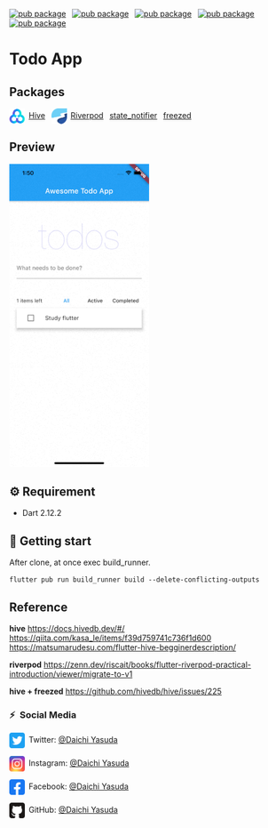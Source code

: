 [![pub package](https://img.shields.io/badge/flutter__hooks-0.18.0-blue)](https://pub.dev/packages/riverpod)&ensp; [![pub package](https://img.shields.io/badge/hooks__riverpod-1.0.0--dev.6-blue)](https://pub.dev/packages/riverpod)&ensp; [![pub package](https://img.shields.io/badge/freezed-0.14.2-blue)](https://pub.dev/packages/freezed)&ensp; [![pub package](https://img.shields.io/badge/hive-2.0.4-blue)](https://pub.dev/packages/hive)&ensp; [![pub package](https://img.shields.io/badge/dart-2.12.2-brightgreen)](https://dart.dev/)   

# Todo App

## Packages
[<img align="center" alt="DaichiYasuda | GitHub" width="28px" src="images/hive.png" />](https://docs.hivedb.dev/#/)&ensp;[Hive](https://pub.dev/packages/hive "Hive documents")&ensp;  [<img align="center" alt="DaichiYasuda | GitHub" width="28px" src="images/riverpod.svg" />](https://riverpod.dev/)&ensp;[Riverpod](https://pub.dev/packages/riverpod "Riverpod documents")&ensp; [state_notifier](https://pub.dev/packages/state_notifier "state_notifier documents")&ensp; [freezed](https://pub.dev/packages/freezed "freezed documents")
## Preview
<img src="images/capture.gif" width="50%">

## ⚙️ Requirement
* Dart 2.12.2

## 🚀 Getting start
After clone, at once exec build_runner.

```
flutter pub run build_runner build --delete-conflicting-outputs
```


## Reference
**hive**
https://docs.hivedb.dev/#/  
https://qiita.com/kasa_le/items/f39d759741c736f1d600  
https://matsumarudesu.com/flutter-hive-begginerdescription/  

**riverpod**
https://zenn.dev/riscait/books/flutter-riverpod-practical-introduction/viewer/migrate-to-v1

**hive + freezed**
https://github.com/hivedb/hive/issues/225

### ⚡&ensp;Social Media


[<img align="center" alt="DaichiYasuda | Twitter" width="28px" src="https://raw.githubusercontent.com/edent/SuperTinyIcons/master/images/svg/twitter.svg" />](https://twitter.com/intent/follow?original_referer=https%3A%2F%2Fgithub.com%2Fmonkeydaichan&screen_name=monkeydaichan)&ensp;Twitter: [@Daichi Yasuda](https://twitter.com/intent/follow?original_referer=https%3A%2F%2Fgithub.com%2Fmonkeydaichan&screen_name=monkeydaichan "Twitter monkeydaichan")

[<img align="center" alt="DaichiYasuda | Instagram" width="28px" src="https://github.com/edent/SuperTinyIcons/raw/master/images/svg/instagram.svg" />](https://www.instagram.com/daichigorilla/)&ensp;Instagram: [@Daichi Yasuda](https://www.instagram.com/daichigorilla/ "Instagram monkeydaichan")

[<img align="center" alt="DaichiYasuda | Facebook" width="28px" src="https://github.com/edent/SuperTinyIcons/raw/master/images/svg/facebook.svg" />](https://www.facebook.com/daichi.yasuda.77)&ensp;Facebook: [@Daichi Yasuda](https://www.facebook.com/daichi.yasuda.77 "Facebook monkeydaichan")


[<img align="center" alt="DaichiYasuda | GitHub" width="28px" src="https://raw.githubusercontent.com/edent/SuperTinyIcons/master/images/svg/github.svg" />](https://github.com/monkeydaichan)&ensp;GitHub: [@Daichi Yasuda](https://github.com/monkeydaichan "GitHub monkeydaichan")

<!-- [<img align="center" alt="DaichiYasuda | Medium" width="28px" src="https://firebasestorage.googleapis.com/v0/b/web-DaichiYasuda.appspot.com/o/other%2Fsocial%2Fmedium.png?alt=media" />](https://medium.com/@DaichiYasuda)&ensp;Medium: [@DaichiYasuda](https://medium.com/@DaichiYasuda "Medium monkeydaichan") -->

<!-- [<img align="center" alt="DaichiYasuda | Website" width="28px" src="https://firebasestorage.googleapis.com/v0/b/web-DaichiYasuda.appspot.com/o/other%2Fsocial%2Fwebsite.png?alt=media" />](https://DaichiYasuda.com)&ensp;Website: [@DaichiYasuda](https://DaichiYasuda.com "Website monkeydaichan") -->


